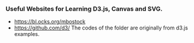 ### Useful Websites for Learning D3.js, Canvas and SVG.
* https://bl.ocks.org/mbostock
* https://github.com/d3/
The codes of the folder are originally from d3.js examples.